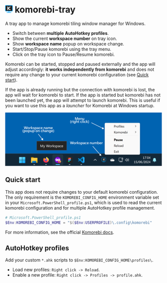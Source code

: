 # <img src="images/png/app.png" width="24"> komorebi-tray

A tray app to manage komorebi tiling window manager for Windows. 

- Switch between **multiple AutoHotkey profiles**.
- Show the current **workspace number** on tray icon.
- Show **workspace name** popup on workspace change.
- Start/Stop/Pause komorebi using the tray menu.
- Click on the tray icon to Pause/Resume komorebi.

Komorebi can be started, stopped and paused externally and the app will adjust accordingly: **it works independently from komorebi** and does not require any change to your current komorebi configuration (see [Quick start](#quick-start)).

 If the app is already running but the connection with komorebi is lost, the app will wait for komorebi to start. If the app is started but komorebi has not been launched yet, the app will attempt to launch komorebi. This is useful if you want to use this app as a *launcher* for Komorebi at Windows startup.

![Komorebi Tray Preview](images/preview.png)

## Quick start

This app does not require changes to your default komorebi configuration. The only requirement is the `KOMOREBI_CONFIG_HOME` environment variable set in your `Microsoft.PowerShell_profile.ps1`, which is used to read the current komorebi configuration and for multiple AutoHotkey profile management.

```powershell
# Microsoft.PowerShell_profile.ps1
$Env:KOMOREBI_CONFIG_HOME = "$($Env:USERPROFILE)\.config\komorebi"
```

For more information, see the official [Komorebi docs](https://lgug2z.github.io/komorebi/common-workflows/komorebi-config-home.html).

## AutoHotkey profiles

Add your custom `*.ahk` scripts to `$Env:KOMOREBI_CONFIG_HOME\profiles\`.

- Load new profiles: `Right click -> Reload`.
- Enable a new profile: `Right click -> Profiles -> profile.ahk`.
